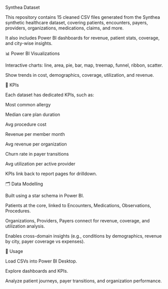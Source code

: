 Synthea Dataset

This repository contains 15 cleaned CSV files generated from the Synthea synthetic healthcare dataset, covering patients, encounters, payers, providers, organizations, medications, claims, and more.

It also includes Power BI dashboards for revenue, patient stats, coverage, and city-wise insights.

📊 Power BI Visualizations

Interactive charts: line, area, pie, bar, map, treemap, funnel, ribbon, scatter.

Show trends in cost, demographics, coverage, utilization, and revenue.

🎯 KPIs

Each dataset has dedicated KPIs, such as:

Most common allergy

Median care plan duration

Avg procedure cost

Revenue per member month

Avg revenue per organization

Churn rate in payer transitions

Avg utilization per active provider

KPIs link back to report pages for drilldown.

🗂 Data Modelling

Built using a star schema in Power BI.

Patients at the core, linked to Encounters, Medications, Observations, Procedures.

Organizations, Providers, Payers connect for revenue, coverage, and utilization analysis.

Enables cross-domain insights (e.g., conditions by demographics, revenue by city, payer coverage vs expenses).

🚀 Usage

Load CSVs into Power BI Desktop.

Explore dashboards and KPIs.

Analyze patient journeys, payer transitions, and organization performance.
